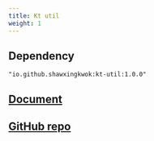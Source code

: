 ```yaml
---
title: Kt util
weight: 1
---
```


## Dependency
```
"io.github.shawxingkwok:kt-util:1.0.0"
```

## <a href="html/-kt-util/pers.shawxingkwok.ktutil/" target="_blank">Document</a>

## <a href="https://github.com/ShawxingKwok/KtUtil" target="_blank">GitHub repo</a>